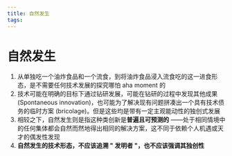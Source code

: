 ```yaml
---
title: 自然发生
tags:
---
```


# 自然发生

1. 从单独吃一个油炸食品和一个流食，到将油炸食品浸入流食吃的这一进食形态，是不需要任何技术发展的探究哪怕 aha moment 的
2. 技术可能在明确的目标下通过钻研发展，可能在钻研的过程中发现其他成果 (Spontaneous innovation)，也可能为了解决现有问题拼凑出一个具有技术债务的临时方案 (bricolage)。但是这些均是带有一定主观能动性的独创式发展
3. 相较之下，自然发生则是指这种类创新是**普遍且可预测的** ——处于相同情境中的任何集体都会自然而然地得出相同的解决方案，这不同于依赖个人机遇或天才的偶发性发现
4. **自然发生的技术形态，不应该追溯 " 发明者 "，也不应该强调其独创性**